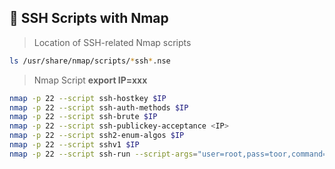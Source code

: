 ## 🔐 SSH Scripts with Nmap

> Location of SSH-related Nmap scripts
```bash
ls /usr/share/nmap/scripts/*ssh*.nse
```

> Nmap Script
**export IP=xxx**

```bash
nmap -p 22 --script ssh-hostkey $IP
nmap -p 22 --script ssh-auth-methods $IP
nmap -p 22 --script ssh-brute $IP
nmap -p 22 --script ssh-publickey-acceptance <IP>
nmap -p 22 --script ssh2-enum-algos $IP
nmap -p 22 --script sshv1 $IP
nmap -p 22 --script ssh-run --script-args="user=root,pass=toor,command=uname -a" $IP
```
